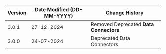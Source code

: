 | **Version** | **Date Modified (DD-MM-YYYY)** | **Change History**                          |
|-------------|--------------------------------|---------------------------------------------|
| 3.0.1       | 27-12-2024                     | Removed Deprecated **Data Connectors**      |
| 3.0.0       | 24-07-2024                     | Deprecated Data Connectors                  |

